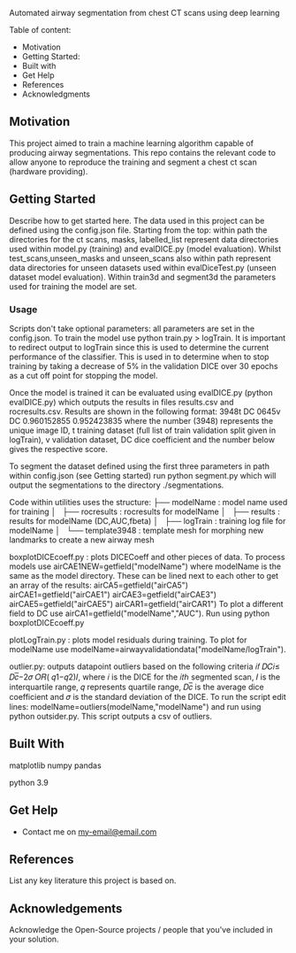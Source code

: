 Automated airway segmentation from chest CT scans using deep learning

Table of content:
- Motivation
- Getting Started:
- Built with  
- Get Help
- References
- Acknowledgments

## Motivation
This project aimed to train a machine learning algorithm capable of producing airway segmentations. This repo contains the relevant code to allow anyone to reproduce the training and segment a chest ct scan (hardware providing).

## Getting Started
Describe how to get started here.
 The data used in this project can be defined using the config.json file. Starting from the top: within path the directories for the ct scans, masks, labelled_list represent data directories used within model.py (training) and evalDICE.py (model evaluation). Whilst test_scans,unseen_masks and unseen_scans also within path represent data directories for unseen datasets used within evalDiceTest.py (unseen dataset model evaluation). Within train3d and segment3d the parameters used for training the model are set. 

### Usage
Scripts don't take optional parameters: all parameters are set in the config.json. 
To train the model use python train.py > logTrain. It is important to redirect output to logTrain since this is used to determine the current performance of the classifier. This is used in to determine when to stop training by taking a decrease of 5% in the validation DICE over 30 epochs as a cut off point for stopping the model. 

Once the model is trained it can be evaluated using evalDICE.py (python evalDICE.py) which outputs the results in files results.csv and rocresults.csv. Results are shown in the following format: 
3948t DC    0645v DC
0.960152855 0.952423835
where the number (3948) represents the unique image ID, t training dataset (full list of train validation split given in logTrain), v validation dataset, DC dice coefficient and the number below gives the respective score.

To segment the dataset defined using the first three parameters in path within config.json (see Getting started) run python segment.py which will output the segmentations to the directory ./segmentations.

Code within utilities uses the structure: 
├── modelName : model name used for training
│   ├── rocresults : rocresults for modelName
│   ├── results : results for modelName (DC,AUC,fbeta)
│   ├── logTrain : training log file for modelName
│   └── template3948 : template mesh for morphing new landmarks to create a new airway mesh

boxplotDICEcoeff.py : plots DICECoeff and other pieces of data. To process models use airCAE1NEW=getfield("modelName") where modelName is the same as the model directory. These can be lined next to each other to get an array of the results: 
airCA5=getfield("airCA5")
airCAE1=getfield("airCAE1")
airCAE3=getfield("airCAE3")
airCAE5=getfield("airCAE5")
airCAR1=getfield("airCAR1")
To plot a different field to DC use airCA1=getfield("modelName","AUC"). Run using python boxplotDICEcoeff.py

plotLogTrain.py : plots model residuals during training. To plot for modelName use modelName=airwayvalidationdata("modelName/logTrain"). 

outlier.py: outputs datapoint outliers based on the following criteria 
𝑖𝑓 𝐷𝐶𝑖≤ 𝐷𝑐̅̅̅−2𝜎 𝑂𝑅( 𝑞1−𝑞2)𝐼,
where 𝑖 is the DICE for the 𝑖𝑡ℎ segmented scan, 𝐼 is the interquartile range, 𝑞 represents quartile range, 𝐷𝑐̅̅̅ is the average dice coefficient and 𝜎 is the standard deviation of the DICE.
To run the script edit lines:
modelName=outliers(modelName,"modelName") and run using python outsider.py. This script outputs a csv of outliers. 

## Built With
matplotlib
numpy 
pandas 

python 3.9
## Get Help
- Contact me on my-email@email.com

## References
List any key literature this project is based on.

## Acknowledgements
Acknowledge the Open-Source projects / people that you've included in your solution.
